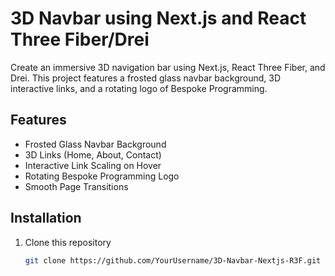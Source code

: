 # 3D Navbar using Next.js and React Three Fiber/Drei

Create an immersive 3D navigation bar using Next.js, React Three Fiber, and Drei. This project features a frosted glass navbar background, 3D interactive links, and a rotating logo of Bespoke Programming.

## Features

- Frosted Glass Navbar Background
- 3D Links (Home, About, Contact)
- Interactive Link Scaling on Hover
- Rotating Bespoke Programming Logo
- Smooth Page Transitions

## Installation

1. Clone this repository
   ```bash
   git clone https://github.com/YourUsername/3D-Navbar-Nextjs-R3F.git